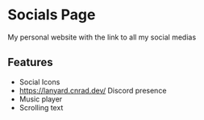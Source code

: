 # Socials Page
My personal website with the link to all my social medias

## Features
- Social Icons
- https://lanyard.cnrad.dev/ Discord presence 
- Music player
- Scrolling text
